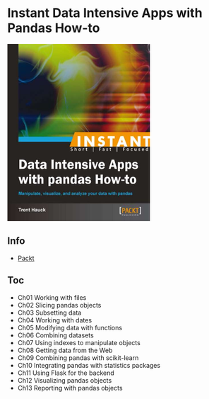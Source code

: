 # Instant Data Intensive Apps with Pandas How-to
<img src="cover.jpg" alt="" height="400">

## Info
* [Packt](https://www.packtpub.com/big-data-and-business-intelligence/instant-data-intensive-apps-pandas-how-instant)

## Toc
* Ch01 Working with files  
* Ch02 Slicing pandas objects  
* Ch03 Subsetting data  
* Ch04 Working with dates  
* Ch05 Modifying data with functions  
* Ch06 Combining datasets  
* Ch07 Using indexes to manipulate objects  
* Ch08 Getting data from the Web  
* Ch09 Combining pandas with scikit-learn  
* Ch10 Integrating pandas with statistics packages  
* Ch11 Using Flask for the backend  
* Ch12 Visualizing pandas objects  
* Ch13 Reporting with pandas objects  
